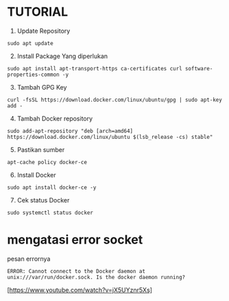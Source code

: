 # TUTORIAL
1. Update Repository
```
sudo apt update
```
2. Install Package Yang diperlukan
```
sudo apt install apt-transport-https ca-certificates curl software-properties-common -y
```
3. Tambah GPG Key
```
curl -fsSL https://download.docker.com/linux/ubuntu/gpg | sudo apt-key add -
```
4. Tambah Docker repository
```
sudo add-apt-repository "deb [arch=amd64] https://download.docker.com/linux/ubuntu $(lsb_release -cs) stable"
```
5. Pastikan sumber 
```
apt-cache policy docker-ce
```
6. Install Docker
```
sudo apt install docker-ce -y
```
7. Cek status Docker
```
sudo systemctl status docker
```

# mengatasi error socket

pesan errornya 
```text
ERROR: Cannot connect to the Docker daemon at unix:///var/run/docker.sock. Is the docker daemon running?
```

[https://www.youtube.com/watch?v=jX5UYznr5Xs]
